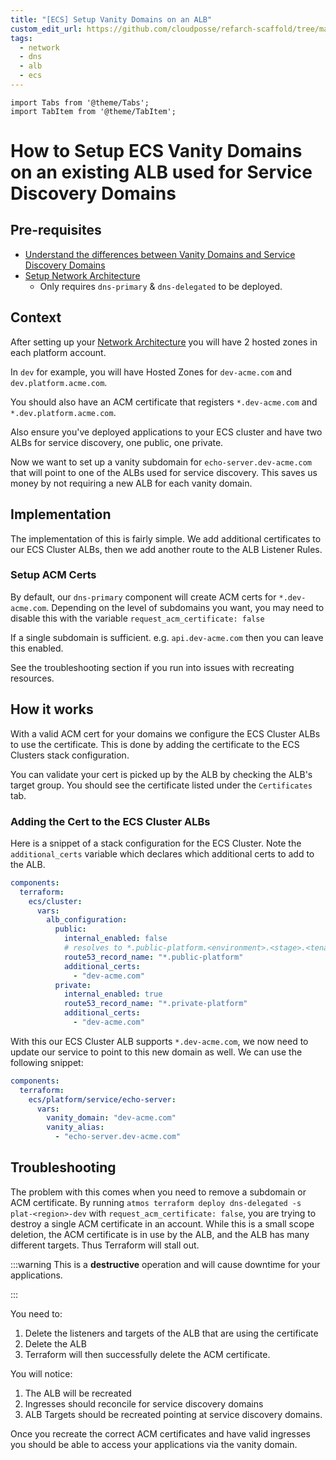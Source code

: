 ```yaml
---
title: "[ECS] Setup Vanity Domains on an ALB"
custom_edit_url: https://github.com/cloudposse/refarch-scaffold/tree/main/docs/docs/how-to-guides/tutorials/how-to-setup-vanity-domains-on-alb-ecs.md
tags:
  - network
  - dns
  - alb
  - ecs
---
```


```mdx-code-block
import Tabs from '@theme/Tabs';
import TabItem from '@theme/TabItem';
```

# How to Setup ECS Vanity Domains on an existing ALB used for Service Discovery Domains

## Pre-requisites
* [Understand the differences between Vanity Domains and Service Discovery Domains](/reference-architecture/reference/learning-resources/#the-difference-between-vanity-domains-and-service-discovery-domains)
* [Setup Network Architecture](/reference-architecture/setup/network/)
  * Only requires `dns-primary` & `dns-delegated` to be deployed.

## Context

After setting up your [Network Architecture](/reference-architecture/setup/network/) you will have 2 hosted zones in each platform account.

In `dev` for example, you will have Hosted Zones for `dev-acme.com` and `dev.platform.acme.com`.

You should also have an ACM certificate that registers `*.dev-acme.com` and `*.dev.platform.acme.com`.

Also ensure you've deployed applications to your ECS cluster and have two ALBs for service discovery, one public, one private.

Now we want to set up a vanity subdomain for `echo-server.dev-acme.com` that will point to one of the ALBs used for service discovery. This saves us money by not requiring a new ALB for each vanity domain.

## Implementation

The implementation of this is fairly simple. We add additional certificates to our ECS Cluster ALBs, then we add another route to the ALB Listener Rules.

### Setup ACM Certs

By default, our `dns-primary` component will create ACM certs for  `*.dev-acme.com`. Depending on the level of subdomains you want, you may need to disable this with the variable `request_acm_certificate: false`

If a single subdomain is sufficient. e.g. `api.dev-acme.com` then you can leave this enabled.

See the troubleshooting section if you run into issues with recreating resources.

## How it works

With a valid ACM cert for your domains we configure the ECS Cluster ALBs to use the certificate. This is done by adding the certificate to the ECS Clusters stack configuration.

You can validate your cert is picked up by the ALB by checking the ALB's target group. You should see the certificate listed under the `Certificates` tab.

### Adding the Cert to the ECS Cluster ALBs

Here is a snippet of a stack configuration for the ECS Cluster. Note the `additional_certs` variable which declares which additional certs to add to the ALB.
```yaml
components:
  terraform:
    ecs/cluster:
      vars:
        alb_configuration:
          public:
            internal_enabled: false
            # resolves to *.public-platform.<environment>.<stage>.<tenant>.<domain>.<tld>
            route53_record_name: "*.public-platform"
            additional_certs:
              - "dev-acme.com"
          private:
            internal_enabled: true
            route53_record_name: "*.private-platform"
            additional_certs:
              - "dev-acme.com"
```

With this our ECS Cluster ALB supports `*.dev-acme.com`, we now need to update our service to point to this new domain as well. We can use the following snippet:
```yaml
components:
  terraform:
    ecs/platform/service/echo-server:
      vars:
        vanity_domain: "dev-acme.com"
        vanity_alias:
          - "echo-server.dev-acme.com"

```

## Troubleshooting

The problem with this comes when you need to remove a subdomain or ACM certificate. By running `atmos terraform deploy dns-delegated -s plat-<region>-dev` with `request_acm_certificate: false`, you are trying to destroy a single ACM certificate in an account. While this is a small scope deletion, the ACM certificate is in use by the ALB, and the ALB has many different targets. Thus Terraform will stall out.

:::warning
This is a **destructive** operation and will cause downtime for your applications.

:::

You need to:
1. Delete the listeners and targets of the ALB that are using the certificate
2. Delete the ALB
3. Terraform will then successfully delete the ACM certificate.

You will notice:
1. The ALB will be recreated
2. Ingresses should reconcile for service discovery domains
3. ALB Targets should be recreated pointing at service discovery domains.

Once you recreate the correct ACM certificates and have valid ingresses you should be able to access your applications via the vanity domain.
